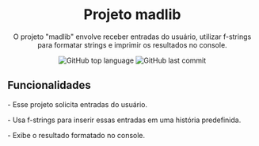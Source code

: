 <div align='center'>
  <h1>Projeto madlib</h1>
  <p>O projeto "madlib" envolve receber entradas do usuário, utilizar f-strings para formatar strings e imprimir os resultados no console.
</p>
<img alt="GitHub top language" src="https://img.shields.io/github/languages/top/ranpoluv/projeto-madlib">
<img alt="GitHub last commit" src="https://img.shields.io/github/last-commit/ranpoluv/projeto-madlib">
</div>

<h2>Funcionalidades</h2>
<p>- Esse projeto solicita entradas do usuário.</p>
<p>- Usa f-strings para inserir essas entradas em uma história predefinida.</p>
<p>- Exibe o resultado formatado no console.</p>
